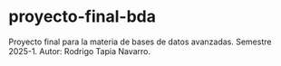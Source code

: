 # proyecto-final-bda
Proyecto final para la materia de bases de datos avanzadas. Semestre 2025-1. Autor: Rodrigo Tapia Navarro.
